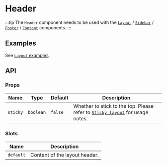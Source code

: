 # Header

:::tip
The `Header` component needs to be used with the [`Layout`](./layout) / [`Sidebar`](./sidebar) / [`Footer`](./footer) / [`Content`](./content) components.
:::

## Examples

See [`Layout` examples](./layout#examples).

## API

### Props

| Name | Type | Default | Description |
| -- | -- | -- | -- |
| ``sticky`` | `boolean` | `false` | Whether to stick to the top. Please refer to [`Sticky layout`](./layout#sticky-layout) for usage notes. |

### Slots

| Name | Description |
| -- | -- |
| ``default`` | Content of the layout header. |
